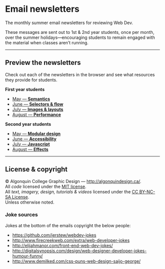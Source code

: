 # Email newsletters

The monthly summer email newsletters for reviewing Web Dev.

These messages are sent out to 1st & 2nd year students, once per month, over the summer holidays—encouraging students to remain engaged with the material when classes aren’t running.

---

## Preview the newsletters

Check out each of the newsletters in the browser and see what resources they provide for students.

**First year students**

- [May — **Semantics**](https://acgd-summer-reviews.github.io/email-newsletters/1-may-semantics.html)
- [June — **Selectors & flow**](https://acgd-summer-reviews.github.io/email-newsletters/1-jun-selectors-flow.html)
- [July — **Images & layouts**](https://acgd-summer-reviews.github.io/email-newsletters/1-jul-images-layouts.html)
- [August — **Performance**](https://acgd-summer-reviews.github.io/email-newsletters/1-aug-performance.html)

**Second year students**

- [May — **Modular design**](https://acgd-summer-reviews.github.io/email-newsletters/2-may-modular-design.html)
- [June — **Accessibility**](https://acgd-summer-reviews.github.io/email-newsletters/2-jun-accessibility.html)
- [July — **Javascript**](https://acgd-summer-reviews.github.io/email-newsletters/2-jul-javascript.html)
- [August — **Effects**](https://acgd-summer-reviews.github.io/email-newsletters/2-aug-effects.html)

---

## License & copyright

© Algonquin College Graphic Design — <http://algonquindesign.ca/>.<br>
All *code* licensed under the [MIT license](LICENSE).<br>
All *text, imagery, design, tutorials & videos* licensed under the [CC BY-NC-SA License](http://creativecommons.org/licenses/by-nc-sa/4.0/).<br>
Unless otherwise noted.

### Joke sources

Jokes at the bottom of the emails copyright the below people:

- <https://github.com/jerstew/webdev-jokes>
- <http://www.firecreekweb.com/extra/web-developer-jokes>
- <http://elijahmanor.com/front-end-web-dev-jokes/>
- <http://digitalsynopsis.com/design/web-designer-developer-jokes-humour-funny/>
- <http://www.demilked.com/css-puns-web-design-saijo-george/>
